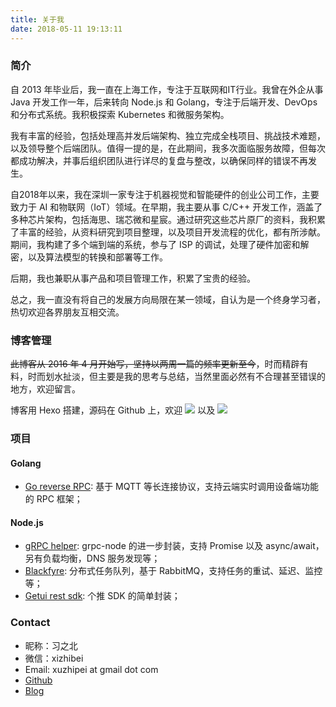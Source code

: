 ```yaml
---
title: 关于我
date: 2018-05-11 19:13:11
---
```


### 简介

自 2013 年毕业后，我一直在上海工作，专注于互联网和IT行业。我曾在外企从事 Java 开发工作一年，后来转向 Node.js 和 Golang，专注于后端开发、DevOps 和分布式系统。我积极探索 Kubernetes 和微服务架构。

我有丰富的经验，包括处理高并发后端架构、独立完成全栈项目、挑战技术难题，以及领导整个后端团队。值得一提的是，在此期间，我多次面临服务故障，但每次都成功解决，并事后组织团队进行详尽的复盘与整改，以确保同样的错误不再发生。

自2018年以来，我在深圳一家专注于机器视觉和智能硬件的创业公司工作，主要致力于 AI 和物联网（IoT）领域。在早期，我主要从事 C/C++ 开发工作，涵盖了多种芯片架构，包括海思、瑞芯微和星宸。通过研究这些芯片原厂的资料，我积累了丰富的经验，从资料研究到项目整理，以及项目开发流程的优化，都有所涉献。期间，我构建了多个端到端的系统，参与了 ISP 的调试，处理了硬件加密和解密，以及算法模型的转换和部署等工作。

后期，我也兼职从事产品和项目管理工作，积累了宝贵的经验。

总之，我一直没有将自己的发展方向局限在某一领域，自认为是一个终身学习者，热切欢迎各界朋友互相交流。

### 博客管理

~~此博客从 2016 年 4 月开始写，坚持以两周一篇的频率更新至今~~，时而精辟有料，时而划水扯淡，但主要是我的思考与总结，当然里面必然有不合理甚至错误的地方，欢迎留言。

博客用 Hexo 搭建，源码在 Github 上，欢迎 [![](https://img.shields.io/github/stars/xizhibei/blog.svg?style=social&label=Star)](https://github.com/xizhibei/blog/issues) 以及 [![](https://img.shields.io/github/watchers/xizhibei/blog.svg?style=social&label=Watch)](https://github.com/xizhibei/blog/issues)

### 项目

#### Golang

- [Go reverse RPC](https://github.com/xizhibei/go-reverse-rpc): 基于 MQTT 等长连接协议，支持云端实时调用设备端功能的 RPC 框架；

#### Node.js

- [gRPC helper](https://github.com/xizhibei/grpc-helper): grpc-node 的进一步封装，支持 Promise 以及 async/await，另有负载均衡，DNS 服务发现等；
- [Blackfyre](https://github.com/xizhibei/blackfyre): 分布式任务队列，基于 RabbitMQ，支持任务的重试、延迟、监控等；
- [Getui rest sdk](https://github.com/xizhibei/getui-rest-sdk): 个推 SDK 的简单封装；

### Contact

- 昵称：习之北
- 微信：xizhibei
- Email: xuzhipei at gmail dot com
- [Github](https://github.com/xizhibei)
- [Blog](https://blog.xizhibei.me)
